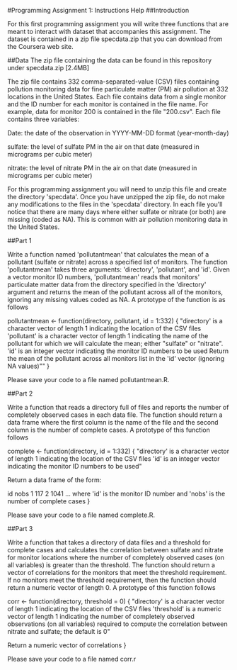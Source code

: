 #Programming Assignment 1: Instructions Help
##Introduction

For this first programming assignment you will write three functions that are meant to interact with dataset that accompanies this assignment. The dataset is contained in a zip file specdata.zip that you can download from the Coursera web site.

##Data
The zip file containing the data can be found in this repository under specdata.zip [2.4MB]

The zip file contains 332 comma-separated-value (CSV) files containing pollution monitoring data for fine particulate matter (PM) air pollution at 332 locations in the United States. Each file contains data from a single monitor and the ID number for each monitor is contained in the file name. For example, data for monitor 200 is contained in the file "200.csv". Each file contains three variables:

Date: the date of the observation in YYYY-MM-DD format (year-month-day)  

sulfate: the level of sulfate PM in the air on that date (measured in micrograms per cubic meter)  

nitrate: the level of nitrate PM in the air on that date (measured in micrograms per cubic meter)  

For this programming assignment you will need to unzip this file and create the directory 'specdata'. Once you have unzipped the zip file, do not make any modifications to the files in the 'specdata' directory. In each file you'll notice that there are many days where either sulfate or nitrate (or both) are missing (coded as NA). This is common with air pollution monitoring data in the United States.

##Part 1

Write a function named 'pollutantmean' that calculates the mean of a pollutant (sulfate or nitrate) across a specified list of monitors. The function 'pollutantmean' takes three arguments: 'directory', 'pollutant', and 'id'. Given a vector monitor ID numbers, 'pollutantmean' reads that monitors' particulate matter data from the directory specified in the 'directory' argument and returns the mean of the pollutant across all of the monitors, ignoring any missing values coded as NA. A prototype of the function is as follows

pollutantmean <- function(directory, pollutant, id = 1:332) {
"directory' is a character vector of length 1 indicating
the location of the CSV files 'pollutant' is a character vector of length 1 indicating
the name of the pollutant for which we will calculate the mean; either "sulfate" or "nitrate".  'id' is an integer vector indicating the monitor ID numbers  to be used
 Return the mean of the pollutant across all monitors list  in the 'id' vector (ignoring NA values)""
}

Please save your code to a file named pollutantmean.R.

##Part 2

Write a function that reads a directory full of files and reports the number of completely observed cases in each data file. The function should return a data frame where the first column is the name of the file and the second column is the number of complete cases. A prototype of this function follows 

complete <- function(directory, id = 1:332) {
"directory' is a character vector of length 1 indicating the location of the CSV files
'id' is an integer vector indicating the monitor ID numbers to be used"

Return a data frame of the form:

id nobs
1 117
2 1041
...
where 'id' is the monitor ID number and 'nobs' is the number of complete cases
}

Please save your code to a file named complete.R.

##Part 3

Write a function that takes a directory of data files and a threshold for complete cases and calculates the correlation between sulfate and nitrate for monitor locations where the number of completely observed cases (on all variables) is greater than the threshold. The function should return a vector of correlations for the monitors that meet the threshold requirement. If no monitors meet the threshold requirement, then the function should return a numeric vector of length 0. A prototype of this function follows

corr <- function(directory, threshold = 0) {
"directory' is a character vector of length 1 indicating the location of the CSV files
'threshold' is a numeric vector of length 1 indicating the number of completely observed observations (on all variables) required to compute the correlation between nitrate and sulfate; the default is 0"

Return a numeric vector of correlations
}

Please save your code to a file named corr.r